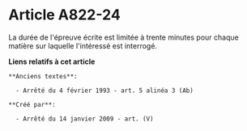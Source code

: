 # Article A822-24

La durée de l'épreuve écrite est limitée à trente minutes pour chaque matière sur laquelle l'intéressé est interrogé.

**Liens relatifs à cet article**

	**Anciens textes**:

	  - Arrêté du 4 février 1993 - art. 5 alinéa 3 (Ab)

	**Créé par**:

	  - Arrêté du 14 janvier 2009 - art. (V)
